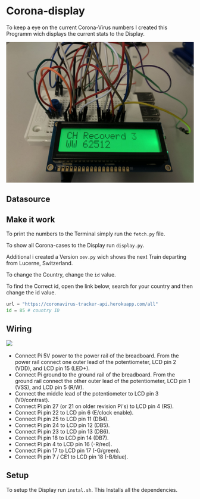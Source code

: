 # Corona-display

To keep a eye on the current Corona-Virus numbers I created this Programm wich displays the current stats to the Display.

<img src="./data/IMG.jpg">


## Datasource

## Make it work

To print the numbers to the Terminal simply run the `fetch.py` file.

To show all Corona-cases to the Display run `display.py`.

Additional i created a Version `oev.py` wich shows the next Train departing from Lucerne, Switzerland.

To change the Country, change the `id` value.

To find the Correct id, open the link below, search for your country and then change the id value.

```python
url = "https://coronavirus-tracker-api.herokuapp.com/all"
id = 85 # country ID
```
## Wiring

<img src="https://cdn-learn.adafruit.com/assets/assets/000/018/260/original/raspberry_pi_RaspberryPiRGB_bb.png?1405984925">

- Connect Pi 5V power to the power rail of the breadboard. From the power rail connect one outer lead of the potentiometer, LCD pin 2 (VDD), and LCD pin 15 (LED+).
- Connect Pi ground to the ground rail of the breadboard. From the ground rail connect the other outer lead of the potentiometer, LCD pin 1 (VSS), and LCD pin 5 (R/W).
- Connect the middle lead of the potentiometer to LCD pin 3 (V0/contrast).
- Connect Pi pin 27 (or 21 on older revision Pi's) to LCD pin 4 (RS).
- Connect Pi pin 22 to LCD pin 6 (E/clock enable).
- Connect Pi pin 25 to LCD pin 11 (DB4).
- Connect Pi pin 24 to LCD pin 12 (DB5).
- Connect Pi pin 23 to LCD pin 13 (DB6).
- Connect Pi pin 18 to LCD pin 14 (DB7).
- Connect Pi pin 4 to LCD pin 16 (-R/red).
- Connect Pi pin 17 to LCD pin 17 (-G/green).
- Connect Pi pin 7 / CE1 to LCD pin 18 (-B/blue).

## Setup

To setup the Display run `instal.sh`. This Installs all the dependencies.

